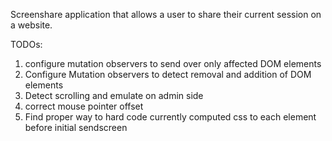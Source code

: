 Screenshare application that allows a user to share their current session on a website.

TODOs:
1. configure mutation observers to send over only affected DOM elements
2. Configure Mutation observers to detect removal and addition of DOM elements
3. Detect scrolling and emulate on admin side
4. correct mouse pointer offset
5. Find proper way to hard code currently computed css to each element before initial sendscreen
